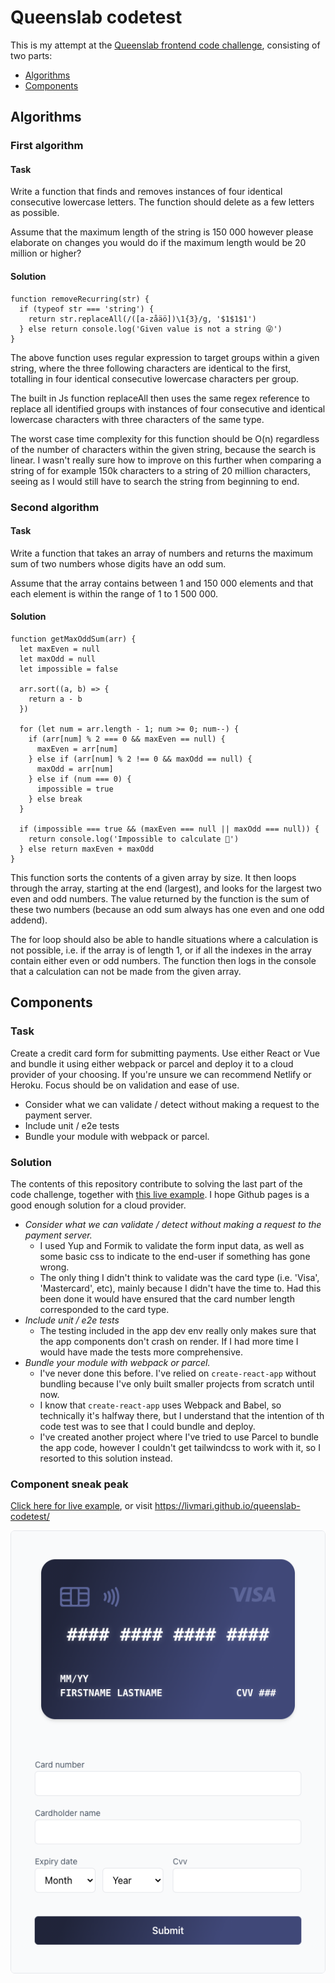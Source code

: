# Queenslab codetest
This is my attempt at the [Queenslab frontend code challenge](https://github.com/QueensLabOpen/EvaluationAssignment/tree/master/Frontend), consisting of two parts:

- [Algorithms](#algorithms)
- [Components](#components)
    
## Algorithms

### First algorithm

#### Task
Write a function that finds and removes instances of four identical consecutive lowercase letters. The function should delete as a few letters as possible.

Assume that the maximum length of the string is 150 000 however please elaborate on changes you would do if the maximum length would be 20 million or higher?

#### Solution
```
function removeRecurring(str) {
  if (typeof str === 'string') {
    return str.replaceAll(/([a-zåäö])\1{3}/g, '$1$1$1')
  } else return console.log('Given value is not a string 😜')
}
```

The above function uses regular expression to target groups within a given string, where the three following characters are identical to the first, totalling in four identical consecutive lowercase characters per group.

The built in Js function replaceAll then uses the same regex reference to replace all identified groups with instances of four consecutive and identical lowercase characters with three characters of the same type.

The worst case time complexity for this function should be O(n) regardless of the number of characters within the given string, because the search is linear. I wasn't really sure how to improve on this further when comparing a string of for example 150k characters to a string of 20 million characters, seeing as I would still have to search the string from beginning to end.

### Second algorithm

#### Task
Write a function that takes an array of numbers and returns the maximum sum of two numbers whose digits have an odd sum.

Assume that the array contains between 1 and 150 000 elements and that each element is within the range of 1 to 1 500 000.

#### Solution
```
function getMaxOddSum(arr) {
  let maxEven = null
  let maxOdd = null
  let impossible = false

  arr.sort((a, b) => {
    return a - b
  })

  for (let num = arr.length - 1; num >= 0; num--) {
    if (arr[num] % 2 === 0 && maxEven == null) {
      maxEven = arr[num]
    } else if (arr[num] % 2 !== 0 && maxOdd == null) {
      maxOdd = arr[num]
    } else if (num === 0) {
      impossible = true
    } else break
  }

  if (impossible === true && (maxEven === null || maxOdd === null)) {
    return console.log('Impossible to calculate 🥺')
  } else return maxEven + maxOdd
}
```

This function sorts the contents of a given array by size. It then loops through the array, starting at the end (largest), and looks for the largest two even and odd numbers. The value returned by the function is the sum of these two numbers (because an odd sum always has one even and one odd addend).

The for loop should also be able to handle situations where a calculation is not possible, i.e. if the array is of length 1, or if all the indexes in the array contain either even or odd numbers. The function then logs in the console that a calculation can not be made from the given array.

## Components

### Task
Create a credit card form for submitting payments. Use either React or Vue and bundle it using either webpack or parcel and deploy it to a cloud provider of your choosing. If you're unsure we can recommend Netlify or Heroku. Focus should be on validation and ease of use.

* Consider what we can validate / detect without making a request to the payment server.
* Include unit / e2e tests
* Bundle your module with webpack or parcel.

### Solution
The contents of this repository contribute to solving the last part of the code challenge, together with [this live example](https://livmari.github.io/queenslab-codetest/). I hope Github pages is a good enough solution for a cloud provider.

* *Consider what we can validate / detect without making a request to the payment server.*
    + I used Yup and Formik to validate the form input data, as well as some basic css to indicate to the end-user if something has gone wrong.
    + The only thing I didn't think to validate was the card type (i.e. 'Visa', 'Mastercard', etc), mainly because I didn't have the time to. Had this been done it would have ensured that the card number length corresponded to the card type.
* *Include unit / e2e tests*
    + The testing included in the app dev env really only makes sure that the app components don't crash on render. If I had more time I would have made the tests more comprehensive.
* *Bundle your module with webpack or parcel.*
    + I've never done this before. I've relied on `create-react-app` without bundling because I've only built smaller projects from scratch until now.
    + I know that `create-react-app` uses Webpack and Babel, so technically it's halfway there, but I understand that the intention of th code test was to see that I could bundle and deploy.
    + I've created another project where I've tried to use Parcel to bundle the app code, however I couldn't get tailwindcss to work with it, so I resorted to this solution instead.

### Component sneak peak
[Click here for live example](https://livmari.github.io/queenslab-codetest/), or visit https://livmari.github.io/queenslab-codetest/

![](images/form-trailer.png)